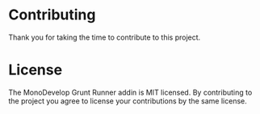 # Contributing

Thank you for taking the time to contribute to this project.

# License

The MonoDevelop Grunt Runner addin is MIT licensed. By contributing to the project you agree to license your contributions by the same license.
